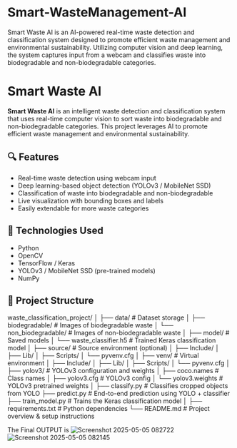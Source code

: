# Smart-WasteManagement-AI
Smart Waste AI is an AI-powered real-time waste detection and classification system designed to promote efficient waste management and environmental sustainability. Utilizing computer vision and deep learning, the system captures input from a webcam and classifies waste into biodegradable and non-biodegradable categories.

# Smart Waste AI

**Smart Waste AI** is an intelligent waste detection and classification system that uses real-time computer vision to sort waste into biodegradable and non-biodegradable categories. This project leverages AI to promote efficient waste management and environmental sustainability.

## 🔍 Features

- Real-time waste detection using webcam input
- Deep learning-based object detection (YOLOv3 / MobileNet SSD)
- Classification of waste into biodegradable and non-biodegradable
- Live visualization with bounding boxes and labels
- Easily extendable for more waste categories

## 🧠 Technologies Used

- Python
- OpenCV
- TensorFlow / Keras
- YOLOv3 / MobileNet SSD (pre-trained models)
- NumPy

## 📂 Project Structure

waste_classification_project/
│
├── data/                            # Dataset storage
│   ├── biodegradable/              # Images of biodegradable waste
│   └── non_biodegradable/          # Images of non-biodegradable waste
│
├── model/                          # Saved models
│   └── waste_classifier.h5         # Trained Keras classification model
│
├── source/                         # Source environment (optional)
│   ├── Include/
│   ├── Lib/
│   ├── Scripts/
│   └── pyvenv.cfg
│
├── venv/                           # Virtual environment
│   ├── Include/
│   ├── Lib/
│   ├── Scripts/
│   └── pyvenv.cfg
│
├── yolov3/                         # YOLOv3 configuration and weights
│   ├── coco.names                  # Class names
│   ├── yolov3.cfg                  # YOLOv3 config
│   └── yolov3.weights              # YOLOv3 pretrained weights
│
├── classify.py                     # Classifies cropped objects from YOLO
├── predict.py                      # End-to-end prediction using YOLO + classifier
├── train_model.py                  # Trains the Keras classification model
│
├── requirements.txt                # Python dependencies
└── README.md                       # Project overview & setup instructions

The Final OUTPUT is
![Screenshot 2025-05-05 082722](https://github.com/user-attachments/assets/a9a66004-1971-43a6-91cb-6c7c4018a1be)
![Screenshot 2025-05-05 082145](https://github.com/user-attachments/assets/d443a70a-4311-4675-9794-438813760449)

